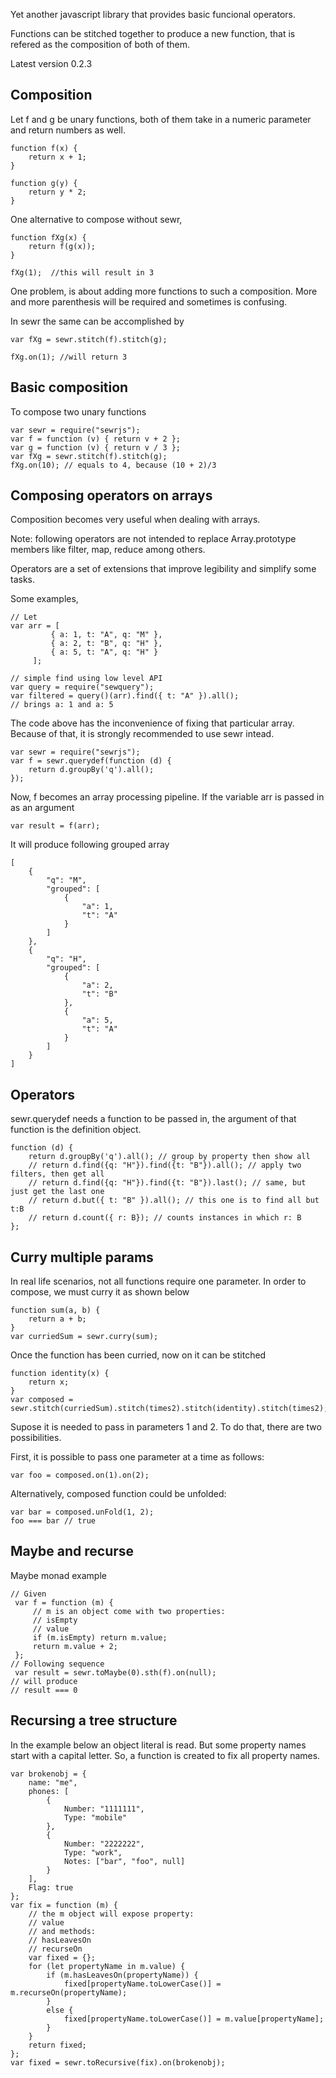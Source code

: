 Yet another javascript library that provides basic funcional operators.

Functions can be stitched together to produce a new function, that is refered as the composition of both of them. 

Latest version 0.2.3

## Composition

Let f and g be unary functions, both of them take in a numeric parameter and return numbers as well. 
```
function f(x) {
    return x + 1;
}

function g(y) {
    return y * 2;
}
```
One alternative to compose without sewr,
```
function fXg(x) {
    return f(g(x));
}

fXg(1);  //this will result in 3
```
One problem, is about adding more functions to such a composition. More and more parenthesis will be required and sometimes is confusing.

In sewr the same can be accomplished by
```
var fXg = sewr.stitch(f).stitch(g);

fXg.on(1); //will return 3
```

## Basic composition
To compose two unary functions
```
var sewr = require("sewrjs");
var f = function (v) { return v + 2 };
var g = function (v) { return v / 3 };
var fXg = sewr.stitch(f).stitch(g);
fXg.on(10); // equals to 4, because (10 + 2)/3  
```

## Composing operators on arrays

Composition becomes very useful when dealing with arrays.

Note: following operators are not intended to replace Array.prototype members like filter, map, reduce among others. 

Operators are a set of extensions that improve legibility and simplify some tasks. 

Some examples,

```
// Let
var arr = [
         { a: 1, t: "A", q: "M" }, 
         { a: 2, t: "B", q: "H" }, 
         { a: 5, t: "A", q: "H" }
     ];

// simple find using low level API
var query = require("sewquery");
var filtered = query()(arr).find({ t: "A" }).all();
// brings a: 1 and a: 5
```
The code above has the inconvenience of fixing that particular array. Because of that, it is strongly recommended to use sewr intead. 

```
var sewr = require("sewrjs");
var f = sewr.querydef(function (d) {
    return d.groupBy('q').all();
});

```
Now, f becomes an array processing pipeline. If the variable arr is passed in as an argument
```
var result = f(arr);
```
It will produce following grouped array
```
[
	{
		"q": "M",
		"grouped": [
			{
				"a": 1,
				"t": "A"
			}
		]
	},
	{
		"q": "H",
		"grouped": [
			{
				"a": 2,
				"t": "B"
			},
			{
				"a": 5,
				"t": "A"
			}
		]
	}
]
```

Operators
---------

sewr.querydef needs a function to be passed in, the argument of that function is the definition object. 

```
function (d) {
    return d.groupBy('q').all(); // group by property then show all
    // return d.find({q: "H"}).find({t: "B"}).all(); // apply two filters, then get all
    // return d.find({q: "H"}).find({t: "B"}).last(); // same, but just get the last one
    // return d.but({ t: "B" }).all(); // this one is to find all but t:B
    // return d.count({ r: B}); // counts instances in which r: B
};
```

## Curry multiple params
In real life scenarios, not all functions require one parameter. In order to compose, we must curry it as shown below 
```
function sum(a, b) {
    return a + b;
}
var curriedSum = sewr.curry(sum);
```

Once the function has been curried, now on it can be stitched
```
function identity(x) {
    return x;
}
var composed = sewr.stitch(curriedSum).stitch(times2).stitch(identity).stitch(times2);
```
Supose it is needed to pass in parameters 1 and 2. To do that, there are two possibilities.

First, it is possible to pass one parameter at a time as follows:
``` 
var foo = composed.on(1).on(2);
```
Alternatively, composed function could be unfolded: 
```
var bar = composed.unFold(1, 2);
foo === bar // true
```
## Maybe and recurse

Maybe monad example
```
// Given
 var f = function (m) {
     // m is an object come with two properties:
     // isEmpty
     // value
     if (m.isEmpty) return m.value;
     return m.value + 2;
 };
// Following sequence 
 var result = sewr.toMaybe(0).sth(f).on(null);
// will produce
// result === 0
```
## Recursing a tree structure

In the example below an object literal is read. But some property names start with a capital letter. So, a function is created to fix all property names.
```
var brokenobj = {
    name: "me",
    phones: [
        {
            Number: "1111111",
            Type: "mobile"
        },
        {
            Number: "2222222",
            Type: "work",
            Notes: ["bar", "foo", null]
        }
    ],
    Flag: true
};
var fix = function (m) {
    // the m object will expose property:
    // value
    // and methods:
    // hasLeavesOn
    // recurseOn
    var fixed = {};
    for (let propertyName in m.value) {
        if (m.hasLeavesOn(propertyName)) {
            fixed[propertyName.toLowerCase()] = m.recurseOn(propertyName);
        }
        else {
            fixed[propertyName.toLowerCase()] = m.value[propertyName];
        }
    }
    return fixed;
};
var fixed = sewr.toRecursive(fix).on(brokenobj);
```
